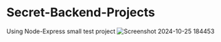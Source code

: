 # Secret-Backend-Projects
Using Node-Express small test project
![Screenshot 2024-10-25 184453](https://github.com/user-attachments/assets/d5fde2e6-6836-4537-9e4d-e4a37c6fe317)
